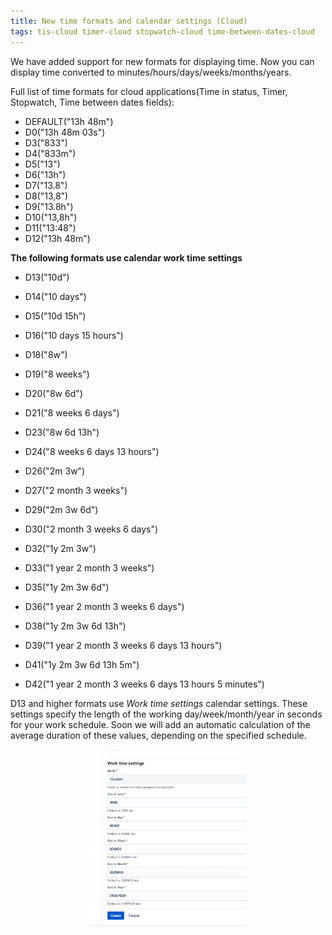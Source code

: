 ```yaml
---
title: New time formats and calendar settings (Cloud)
tags: tis-cloud timer-cloud stopwatch-cloud time-between-dates-cloud
---
```


We have added support for new formats for displaying time. Now you can display time converted to minutes/hours/days/weeks/months/years.

Full list of time formats for cloud applications(Time in status, Timer, Stopwatch, Time between dates fields): 
* DEFAULT("13h 48m")
* D0("13h 48m 03s")
* D3("833")
* D4("833m")
* D5("13")
* D6("13h")
* D7("13.8")
* D8("13,8")
* D9("13.8h")
* D10("13,8h")
* D11("13:48")
* D12("13h 48m")


**The following formats use calendar work time settings**
* D13("10d")
* D14("10 days")

* D15("10d 15h")
* D16("10 days 15 hours")

* D18("8w")
* D19("8 weeks")

* D20("8w 6d")
* D21("8 weeks 6 days")

* D23("8w 6d 13h")
* D24("8 weeks 6 days 13 hours")

* D26("2m 3w")
* D27("2 month 3 weeks")

* D29("2m 3w 6d")
* D30("2 month 3 weeks 6 days")

* D32("1y 2m 3w")
* D33("1 year 2 month 3 weeks")

* D35("1y 2m 3w 6d")
* D36("1 year 2 month 3 weeks 6 days")

* D38("1y 2m 3w 6d 13h")
* D39("1 year 2 month 3 weeks 6 days 13 hours")

* D41("1y 2m 3w 6d 13h 5m")
* D42("1 year 2 month 3 weeks 6 days 13 hours 5 minutes")


D13 and higher formats use *Work time settings* calendar settings.
These settings specify the length of the working day/week/month/year in seconds for your work schedule.
Soon we will add an automatic calculation of the average duration of these values, depending on the specified schedule.

<p style="text-align: center;"><a href="/uploads/time-in-status/work-calendar/time-settings.webp" target="_blank">
<img src="/uploads/time-in-status/work-calendar/time-settings.webp" alt="time-settings screenshot" style="width:50%" loading="lazy"></a></p>
